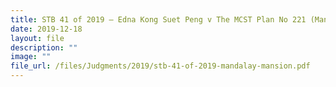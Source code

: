 ```yaml
---
title: STB 41 of 2019 – Edna Kong Suet Peng v The MCST Plan No 221 (Mandalay Mansion)
date: 2019-12-18
layout: file
description: ""
image: ""
file_url: /files/Judgments/2019/stb-41-of-2019-mandalay-mansion.pdf
---
```

